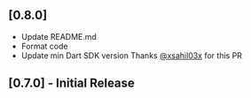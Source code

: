 ## [0.8.0]
* Update README.md
* Format code
* Update min Dart SDK version
Thanks [@xsahil03x](https://github.com/xsahil03x) for this PR

## [0.7.0] - Initial Release
